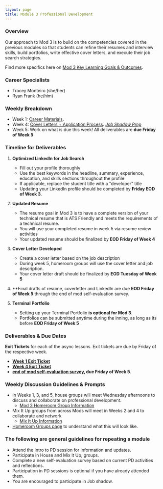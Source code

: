 ```yaml
---
layout: page
title: Module 3 Professional Development
---
```


### Overview
Our approach to Mod 3 is to build on the competencies covered in the previous modules so that students can refine their resumes and interview skills, build portfolios, write effective cover letters, and execute their job search strategies.

Find more specifics here on [Mod 3 Key Learning Goals & Outcomes](/module_three/mod3_learning_goals).

### Career Specialists
* Tracey Monteiro (she/her)
* Ryan Frank (he/him)

### Weekly Breakdown  
 
* Week 1: [Career Materials](/module_three/mod3_week1). 
* Week 4: [Cover Letters + Application Process](https://careerdev.turing.edu/module_three/week_3_coverletter).
  *[Job Shadow Prep](/module_three/job_shadow_overview)* 
* Week 5: Work on what is due this week! All deliverables are **due Friday of Week 5**   

###  Timeline for Deliverables

1. **Optimized LinkedIn for Job Search**
   * Fill out your profile thoroughly
   * Use the best keywords in the headline, summary, experience, education, and skills sections throughout the profile
   * If applicable, replace the student title with a "developer" title
   * Updating your LinkedIn profile should be completed by **Friday EOD of Week 3**.
   
2. **Updated Resume**
   * The resume goal in Mod 3 is to have a complete version of your technical resume that is ATS Friendly and meets the requirements of a technical resume.
   * You will use your completed resume in week 5 via resume review activities
   * Your updated resume should be finalized by **EOD Friday of Week 4**
   
3. **Cover Letter Developed** 
   * Create a cover letter based on the job description
   * During week 5, homeroom groups will use the cover letter and job description.
   * Your cover letter draft should be finalized by **EOD Tuesday of Week 5**  
   
4. **Final drafts of resume, coverletter and LinkedIn are due **EOD Friday of Week 5** through the end of mod self-evaluation survey.

5. **Terminal Portfolio**  
   * Setting up your Terminal Portfolio **is optional for Mod 3**. 
   * Portfolios can be submitted anytime during the inning, as long as its before **EOD Friday of Week 5**
 
### Deliverables & Due Dates
**Exit Tickets** for each of the async lessons. Exit tickets are due by Friday of the respective week.
   * **[Week 1 Exit Ticket](https://forms.gle/eZF3XUagA4SS7p7m6)**
   * **[Week 4 Exit Ticket](https://forms.gle/uaftT1VbePHcisGn8)**
   * **[end of mod self-evaluation survey](https://airtable.com/shrBZWvdZfHSeey57), due Friday of Week 5**. 

### Weekly Discussion Guidelines & Prompts
   * In Weeks 1, 3, and 5, house groups will meet Wednesday afternoons to discuss and collaborate on professional development.
      * [Mod 3 Homeroom Group Information](/student_discussion_groups/mod3_homeroom_discussion_prompts) 
   * Mix It Up groups from across Mods will meet in Weeks 2 and 4 to collaborate and network
      * [Mix It Up Information](/mixed_groups)
   * [Homeroom Groups page](/student_discussion_groups/index) to understand what this will look like.

### The following are general guidelines for repeating a module
   * Attend the Intro to PD session for information and updates.
   * Participate in House and Mix It Up, groups.
   * Complete a new self-evaluation survey based on current PD activities and reflections.
   * Participation in PD sessions is optional if you have already attended them.
   * You are encouraged to participate in Job shadow.

